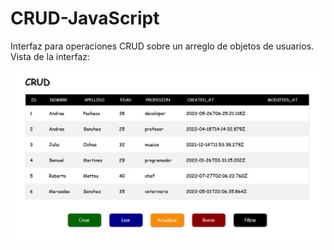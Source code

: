 # CRUD-JavaScript

Interfaz para operaciones CRUD sobre un arreglo de objetos de usuarios.
Vista de la interfaz:

<div align="center">
  <img src="./assets/interface.jpg" width="750px">
</div>
